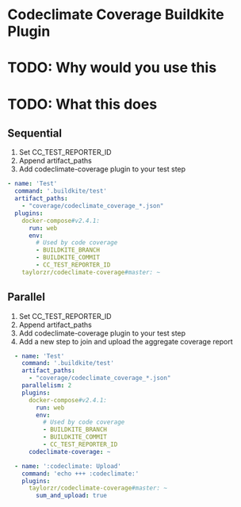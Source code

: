 # Codeclimate Coverage Buildkite Plugin
# TODO: Why would you use this
# TODO: What this does

## Sequential
1. Set CC_TEST_REPORTER_ID
2. Append artifact_paths
3. Add codeclimate-coverage plugin to your test step

```yml
- name: 'Test'
  command: '.buildkite/test'
  artifact_paths:
    - "coverage/codeclimate_coverage_*.json"
  plugins:
    docker-compose#v2.4.1:
      run: web
      env:
        # Used by code coverage
        - BUILDKITE_BRANCH
        - BUILDKITE_COMMIT
        - CC_TEST_REPORTER_ID
    taylorzr/codeclimate-coverage#master: ~

```


## Parallel
1. Set CC_TEST_REPORTER_ID
2. Append artifact_paths
3. Add codeclimate-coverage plugin to your test step
4. Add a new step to join and upload the aggregate coverage report

```yml
  - name: 'Test'
    command: '.buildkite/test'
    artifact_paths:
      - "coverage/codeclimate_coverage_*.json"
    parallelism: 2
    plugins:
      docker-compose#v2.4.1:
        run: web
        env:
          # Used by code coverage
          - BUILDKITE_BRANCH
          - BUILDKITE_COMMIT
          - CC_TEST_REPORTER_ID
      codeclimate-coverage: ~

  - name: ':codeclimate: Upload'
    command: 'echo +++ :codeclimate:'
    plugins:
      taylorzr/codeclimate-coverage#master: ~
        sum_and_upload: true
```
